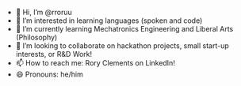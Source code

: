 - 👋 Hi, I’m @rroruu
- 👀 I’m interested in learning languages (spoken and code)
- 🌱 I’m currently learning Mechatronics Engineering and Liberal Arts (Philosophy)
- 💞️ I’m looking to collaborate on hackathon projects, small start-up interests, or R&D Work!
- 📫 How to reach me: Rory Clements on LinkedIn!
- 😄 Pronouns: he/him

<!---
rroruu/rroruu is a ✨ special ✨ repository because its `README.md` (this file) appears on your GitHub profile.
You can click the Preview link to take a look at your changes.
--->
